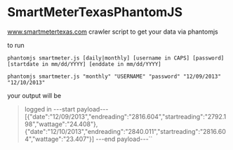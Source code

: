 SmartMeterTexasPhantomJS
========================

www.smartmetertexas.com crawler script to get your data via phantomjs

to run

``phantomjs smartmeter.js [daily|monthly] [username in CAPS] [password] [startdate in mm/dd/YYYY] [enddate in mm/dd/YYYY]``

``phantomjs smartmeter.js "monthly" "USERNAME" "password" "12/09/2013" "12/10/2013"``

your output will be

>logged in
>---start payload---
>[{"date":"12/09/2013","endreading":"2816.604","startreading":"2792.198","wattage":"24.408"},{"date":"12/10/2013","endreading":"2840.011","startreading":"2816.604","wattage":"23.407"}]
>---end payload---``
